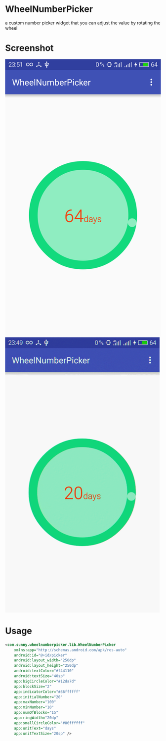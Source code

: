# WheelNumberPicker
a custom number picker widget that you can adjust the value by rotating the wheel

# Screenshot
![](image/device-2016-06-13-235149.png)
![](image/screenrecorder_34-268.gif)

# Usage
```xml
<com.sunny.wheelnumberpicker.lib.WheelNumberPicker
    xmlns:app="http://schemas.android.com/apk/res-auto"
    android:id="@+id/picker"
    android:layout_width="250dp"
    android:layout_height="250dp"
    android:textColor="#f44110"
    android:textSize="40sp"
    app:bigCircleColor="#12da7d"
    app:blockSize="2"
    app:indicatorColor="#86ffffff"
    app:initialNumber="20"
    app:maxNumber="100"
    app:minNumber="10"
    app:numOfBlocks="15"
    app:ringWidth="20dp"
    app:smallCircleColor="#86ffffff"
    app:unitText="days"
    app:unitTextSize="20sp" />
```

